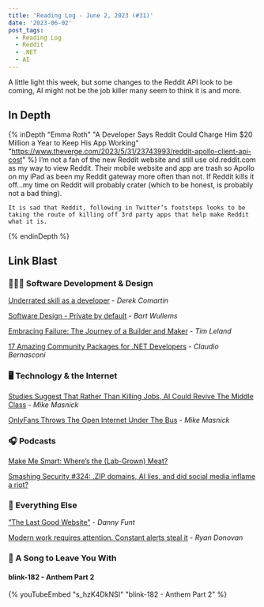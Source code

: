 ```yaml
---
title: 'Reading Log - June 2, 2023 (#31)'
date: '2023-06-02'
post_tags:
  - Reading Log
  - Reddit
  - .NET
  - AI
---
```


A little light this week, but some changes to the Reddit API look to be coming, AI might not be the job killer many seem to think it is and more.
<!-- excerpt -->

## In Depth

{% inDepth "Emma Roth" "A Developer Says Reddit Could Charge Him $20 Million a Year to Keep His App Working" "https://www.theverge.com/2023/5/31/23743993/reddit-apollo-client-api-cost" %}
    I’m not a fan of the new Reddit website and still use old.reddit.com as my way to view Reddit. Their mobile website and app are trash so Apollo on my iPad as been my Reddit gateway more often than not. If Reddit kills it off...my time on Reddit will probably crater (which to be honest, is probably not a bad thing).

    It is sad that Reddit, following in Twitter’s footsteps looks to be taking the route of killing off 3rd party apps that help make Reddit what it is.
{% endinDepth %}

## Link Blast

### 👨🏼‍💻 Software Development & Design

[Underrated skill as a developer](https://codeopinion.com/underrated-skill-as-a-developer/) - _Derek Comartin_

[Software Design - Private by default](https://bartwullems.blogspot.com/2023/05/software-design-private-by-default.html) - _Bart Wullems_

[Embracing Failure: The Journey of a Builder and Maker](https://timleland.com/embracing-failure-the-journey-of-a-builder-and-maker/) - _Tim Leland_

[17 Amazing Community Packages for .NET Developers](https://www.claudiobernasconi.ch/2023/05/24/17-amazing-community-packages-for-net-developers/) - _Claudio Bernasconi_

### 🖥 Technology & the Internet

[Studies Suggest That Rather Than Killing Jobs, AI Could Revive The Middle Class](Studies%20Suggest%20That%20Rather%20Than%20Killing%20Jobs,%20AI%20Could%20Revive%20The%20Middle%20Class%0A) - _Mike Masnick_

[OnlyFans Throws The Open Internet Under The Bus](https://www.techdirt.com/2023/05/31/onlyfans-throws-the-open-internet-under-the-bus/) - _Mike Masnick_

### 🎧 Podcasts

[Make Me Smart: Where’s the (Lab-Grown) Meat?](https://www.marketplace.org/shows/make-me-smart/wheres-the-lab-grown-beef/)

[Smashing Security #324: .ZIP domains, AI lies, and did social media inflame a riot?](https://www.smashingsecurity.com/324-zip-domains-ai-lies-and-did-social-media-inflame-a-riot/)

### 🎒 Everything Else

[”The Last Good Website”](https://www.cjr.org/analysis/defector-last-good-website.php) - _Danny Funt_

[Modern work requires attention. Constant alerts steal it](https://stackoverflow.blog/2023/05/22/modern-work-requires-attention-constant-alerts-steal-it/) - _Ryan Donovan_

### 🎵 A Song to Leave You With

#### blink-182 - Anthem Part 2

{% youTubeEmbed "s_hzK4DkNSI" "blink-182 - Anthem Part 2" %}